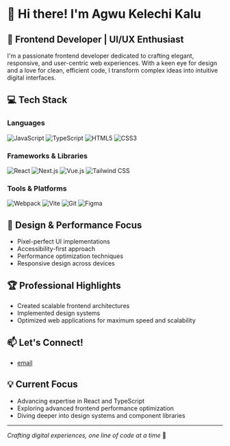 # 👋 Hi there! I'm Agwu Kelechi Kalu

## 🚀 Frontend Developer | UI/UX Enthusiast

I'm a passionate frontend developer dedicated to crafting elegant, responsive, and user-centric web experiences. With a keen eye for design and a love for clean, efficient code, I transform complex ideas into intuitive digital interfaces.

## 💻 Tech Stack

### Languages
![JavaScript](https://img.shields.io/badge/JavaScript-F7DF1E?style=for-the-badge&logo=javascript&logoColor=black)
![TypeScript](https://img.shields.io/badge/TypeScript-007ACC?style=for-the-badge&logo=typescript&logoColor=white)
![HTML5](https://img.shields.io/badge/HTML5-E34F26?style=for-the-badge&logo=html5&logoColor=white)
![CSS3](https://img.shields.io/badge/CSS3-1572B6?style=for-the-badge&logo=css3&logoColor=white)

### Frameworks & Libraries
![React](https://img.shields.io/badge/React-20232A?style=for-the-badge&logo=react&logoColor=61DAFB)
![Next.js](https://img.shields.io/badge/Next.js-000000?style=for-the-badge&logo=nextdotjs&logoColor=white)
![Vue.js](https://img.shields.io/badge/Vue.js-35495E?style=for-the-badge&logo=vuedotjs&logoColor=4FC08D)
![Tailwind CSS](https://img.shields.io/badge/Tailwind_CSS-38B2AC?style=for-the-badge&logo=tailwind-css&logoColor=white)

### Tools & Platforms
![Webpack](https://img.shields.io/badge/Webpack-8DD6F9?style=for-the-badge&logo=webpack&logoColor=black)
![Vite](https://img.shields.io/badge/Vite-646CFF?style=for-the-badge&logo=vite&logoColor=white)
![Git](https://img.shields.io/badge/Git-F05032?style=for-the-badge&logo=git&logoColor=white)
![Figma](https://img.shields.io/badge/Figma-F24E1E?style=for-the-badge&logo=figma&logoColor=white)

## 🎨 Design & Performance Focus
- Pixel-perfect UI implementations
- Accessibility-first approach
- Performance optimization techniques
- Responsive design across devices

## 🏆 Professional Highlights
- Created scalable frontend architectures
- Implemented design systems
- Optimized web applications for maximum speed and scalability

## 📫 Let's Connect!
- [email](kalukelechi401@gmail.com)
## 💡 Current Focus
- Advancing expertise in React and TypeScript
- Exploring advanced frontend performance optimization
- Diving deeper into design systems and component libraries

---

*Crafting digital experiences, one line of code at a time* 🚀
